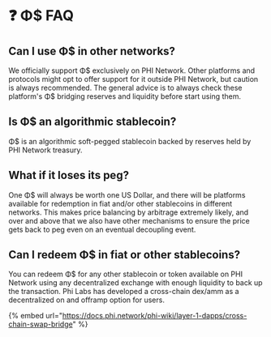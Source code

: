 # ❓ Φ$ FAQ

## Can I use Φ$ in other networks?

We officially support Φ$ exclusively on PHI Network. Other platforms and protocols might opt to offer support for it outside PHI Network, but caution is always recommended. The general advice is to always check these platform's Φ$ bridging reserves and liquidity before start using them.

## Is Φ$ an algorithmic stablecoin?

Φ$ is an algorithmic soft-pegged stablecoin backed by reserves held by PHI Network treasury.

## What if it loses its peg?

One Φ$ will always be worth one US Dollar, and there will be platforms available for redemption in fiat and/or other stablecoins in different networks. This makes price balancing by arbitrage extremely likely, and over and above that we also have other mechanisms to ensure the price gets back to peg even on an eventual decoupling event.



## Can I redeem Φ$ in fiat or other stablecoins?

You can redeem Φ$ for any other stablecoin or token available on PHI Network using any decentralized exchange with enough liquidity to back up the transaction. Phi Labs has developed a cross-chain dex/amm as a decentralized on and offramp option for users.

{% embed url="https://docs.phi.network/phi-wiki/layer-1-dapps/cross-chain-swap-bridge" %}
